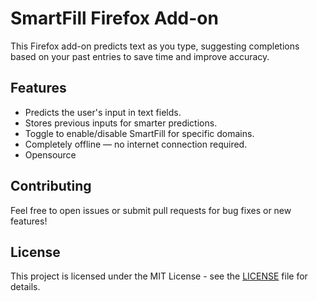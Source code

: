 # SmartFill Firefox Add-on

This Firefox add-on predicts text as you type, suggesting completions based on your past entries to save time and
improve accuracy.

## Features

- Predicts the user's input in text fields.
- Stores previous inputs for smarter predictions.
- Toggle to enable/disable SmartFill for specific domains.
- Completely offline — no internet connection required.
- Opensource

## Contributing

Feel free to open issues or submit pull requests for bug fixes or new features!

## License

This project is licensed under the MIT License - see the [LICENSE](LICENSE) file for details.
